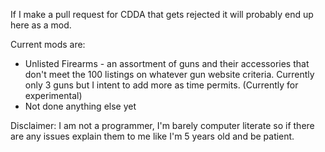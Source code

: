 If I make a pull request for CDDA that gets rejected it will probably end up here as a mod.

   Current mods are:

   - Unlisted Firearms - an assortment of guns and their accessories that don't meet the 100 listings on whatever gun website criteria. Currently only 3 guns but I intent to add more as time permits. (Currently for experimental)
   - Not done anything else yet

   Disclaimer: I am not a programmer, I'm barely computer literate so if there are any issues explain them to me like I'm 5 years old and be patient.
